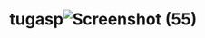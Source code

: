 # tugasp![Screenshot (55)](https://user-images.githubusercontent.com/96216518/160612602-80b3d641-073e-4ebb-b0af-6905aab44a17.png)
